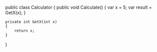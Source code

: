 ﻿public class Calculator
{
    public void Calculate()
    {
        var x = 5;
        var result = GetX(x);
    }

    private int GetX(int x)
    {
        return x;
    }
}